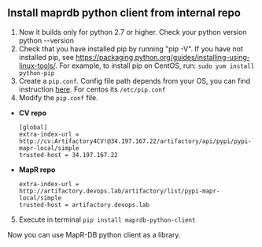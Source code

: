 ## Install maprdb python client from internal repo ##

1. Now it builds only for python 2.7 or higher. Check your python version
    python --version
2. Check that you have installed pip by running "pip -V".
If you have not installed pip, see https://packaging.python.org/guides/installing-using-linux-tools/.
For example, to install pip on CentOS, run: `sudo yum install python-pip`
3. Create a `pip.conf`. Config file path depends from your OS, you can find instruction [here](https://pip.pypa.io/en/stable/user_guide/#configuration). For centos its `/etc/pip.conf`
4. Modify the `pip.conf` file.
* **CV repo**
    ```
    [global]
    extra-index-url = http://cv:Artifactory4CV!@34.197.167.22/artifactory/api/pypi/pypi-mapr-local/simple
    trusted-host = 34.197.167.22
    ```
* **MapR repo**
    ```[global]
    extra-index-url = http://artifactory.devops.lab/artifactory/list/pypi-mapr-local/simple
    trusted-host = artifactory.devops.lab
    ``````

5. Execute in terminal `pip install maprdb-python-client`

Now you can use MapR-DB python client as a library.